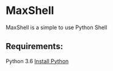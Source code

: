 # MaxShell
MaxShell is a simple to use Python Shell

## Requirements:
Python 3.6
[Install Python](python.com)
